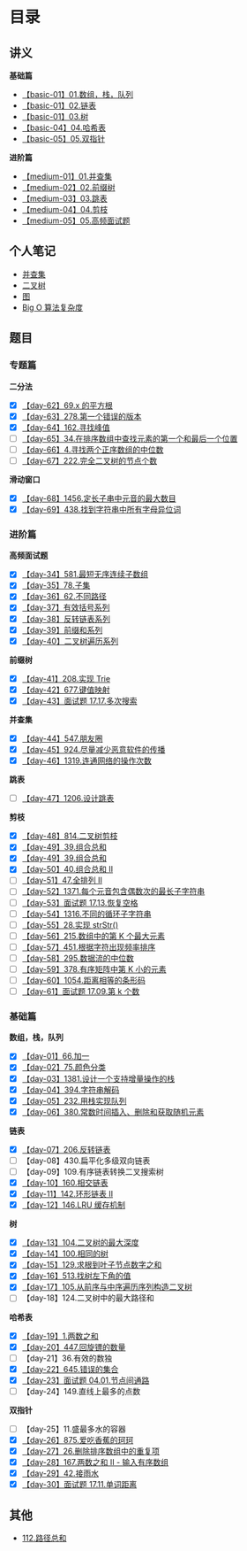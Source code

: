 # 目录

## 讲义

**基础篇**

-   [【basic-01】01.数组，栈，队列](https://github.com/leetcode-pp/91alg-1/blob/master/basic-01.md)
-   [【basic-01】02.链表](https://github.com/leetcode-pp/91alg-1/blob/master/basic-02.md)
-   [【basic-01】03.树](https://github.com/leetcode-pp/91alg-1/blob/master/basic-03.md)
-   [【basic-04】04.哈希表](https://github.com/leetcode-pp/91alg-1/blob/master/basic-04.md)
-   [【basic-05】05.双指针](https://lucifer.ren/blog/2020/05/26/91algo-basic-05.two-pointer/)

**进阶篇**

-   [【medium-01】01.并查集](https://github.com/leetcode-pp/91alg-1/blob/master/advanced-01.md)
-   [【medium-02】02.前缀树](https://github.com/leetcode-pp/91alg-1/blob/master/Trie.md)
-   [【medium-03】03.跳表](https://github.com/leetcode-pp/91alg-1/blob/master/advanced-skiplist.md)
-   [【medium-04】04.剪枝](https://github.com/leetcode-pp/91alg-1/blob/master/advanced_prune.md)
-   [【medium-05】05.高频面试题](https://github.com/leetcode-pp/91alg-1/blob/master/advanced-07.md)

## 个人笔记

-   [并查集](https://github.com/suukii/Articles/blob/master/articles/dsa_union_find.md)
-   [二叉树](https://github.com/suukii/Articles/blob/master/articles/dsa_binary_tree.md)
-   [图](https://github.com/suukii/Articles/blob/master/articles/dsa_graph.md)
-   [Big O 算法复杂度](https://github.com/suukii/Articles/blob/master/articles/big_O_complexity.md)

## 题目

### 专题篇

**二分法**

-   [x] [【day-62】69.x 的平方根](./topics/day-62.md)
-   [x] [【day-63】278.第一个错误的版本](./topics/day-63.md)
-   [x] [【day-64】162.寻找峰值](./topics/day-64.md)
-   [ ] [【day-65】34.在排序数组中查找元素的第一个和最后一个位置](./)
-   [ ] [【day-66】4.寻找两个正序数组的中位数](./)
-   [ ] [【day-67】222.完全二叉树的节点个数](./)

**滑动窗口**

-   [x] [【day-68】1456.定长子串中元音的最大数目](./topics/day-68.md)
-   [x] [【day-69】438.找到字符串中所有字母异位词](./topics/day-69.md)

### 进阶篇

**高频面试题**

-   [x] [【day-34】581.最短无序连续子数组](./medium/day-34.md)
-   [x] [【day-35】78.子集](./medium/day-35.md)
-   [x] [【day-36】62.不同路径](./medium/day-36.md)
-   [x] [【day-37】有效括号系列](./medium/day-37.md)
-   [x] [【day-38】反转链表系列](./medium/day-38.md)
-   [x] [【day-39】前缀和系列](./medium/day-39.md)
-   [x] [【day-40】二叉树遍历系列](./medium/day-40.md)

**前缀树**

-   [x] [【day-41】208.实现 Trie](./medium/day-41.md)
-   [x] [【day-42】677.键值映射](./medium/day-42.md)
-   [x] [【day-43】面试题 17.17.多次搜索](./medium/day-43.md)

**并查集**

-   [x] [【day-44】547.朋友圈](./medium/day-44.md)
-   [x] [【day-45】924.尽量减少恶意软件的传播](./medium/day-45.md)
-   [x] [【day-46】1319.连通网络的操作次数](./medium/day-46.md)

**跳表**

-   [ ] [【day-47】1206.设计跳表](./medium/day-47.md)

**剪枝**

-   [x] [【day-48】814.二叉树剪枝](./medium/day-48.md)
-   [x] [【day-49】39.组合总和](./medium/day-49.md)
-   [x] [【day-49】39.组合总和](./medium/day-49.md)
-   [x] [【day-50】40.组合总和 II](./medium/day-50.md)
-   [ ] [【day-51】47.全排列 II](./medium/day-51.md)
-   [ ] [【day-52】1371.每个元音包含偶数次的最长子字符串](./medium/day-52.md)
-   [ ] [【day-53】面试题 17.13.恢复空格](./medium/day-53.md)
-   [ ] [【day-54】1316.不同的循环子字符串](./)
-   [ ] [【day-55】28.实现 strStr()](./)
-   [ ] [【day-56】215.数组中的第 K 个最大元素](./)
-   [ ] [【day-57】451.根据字符出现频率排序](./)
-   [ ] [【day-58】295.数据流的中位数](./)
-   [ ] [【day-59】378.有序矩阵中第 K 小的元素](./)
-   [ ] [【day-60】1054.距离相等的条形码](./)
-   [ ] [【day-61】面试题 17.09.第 k 个数](./)

### 基础篇

**数组，栈，队列**

-   [x] [【day-01】66.加一](./basic/day-01.md)
-   [x] [【day-02】75.颜色分类](./basic/day-02.md)
-   [x] [【day-03】1381.设计一个支持增量操作的栈](./basic/day-03.md)
-   [x] [【day-04】394.字符串解码](./basic/day-04.md)
-   [x] [【day-05】232.用栈实现队列](./basic/day-05.md)
-   [x] [【day-06】380.常数时间插入、删除和获取随机元素](./basic/day-06.md)

**链表**

-   [x] [【day-07】206.反转链表](./basic/day-07.md)
-   [ ] 【day-08】430.扁平化多级双向链表
-   [ ] 【day-09】109.有序链表转换二叉搜索树
-   [x] [【day-10】160.相交链表](./basic/day-10.md)
-   [x] [【day-11】142.环形链表 II](./basic/day-11.md)
-   [x] [【day-12】146.LRU 缓存机制](./basic/day-12.md)

**树**

-   [x] [【day-13】104.二叉树的最大深度](./basic/day-13.md)
-   [x] [【day-14】100.相同的树](./basic/day-14.md)
-   [x] [【day-15】129.求根到叶子节点数字之和](./basic/day-15.md)
-   [x] [【day-16】513.找树左下角的值](./basic/day-16.md)
-   [x] [【day-17】105.从前序与中序遍历序列构造二叉树](./basic/day-17.md)
-   [ ] 【day-18】124.二叉树中的最大路径和

**哈希表**

-   [x] [【day-19】1.两数之和](./basic/day-19.md)
-   [x] [【day-20】447.回旋镖的数量](./basic/day-20.md)
-   [ ] 【day-21】36.有效的数独
-   [x] [【day-22】645.错误的集合](./basic/day-22.md)
-   [x] [【day-23】面试题 04.01.节点间通路](./basic/day-23.md)
-   [ ] 【day-24】149.直线上最多的点数

**双指针**

-   [ ] 【day-25】11.盛最多水的容器
-   [x] [【day-26】875.爱吃香蕉的珂珂](./basic/day-26.md)
-   [x] [【day-27】26.删除排序数组中的重复项](./basic/day-27.md)
-   [x] [【day-28】167.两数之和 II - 输入有序数组](./basic/day-28.md)
-   [x] [【day-29】42.接雨水](./basic/day-29.md)
-   [x] [【day-30】面试题 17.11.单词距离](./basic/day-30.md)

## 其他

-   [112.路径总和](./extensions/112.path-sum.md)
